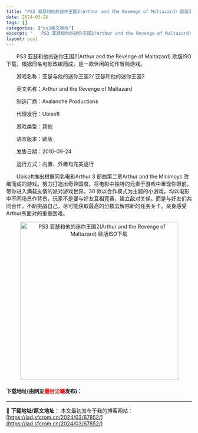 ```yaml
---
title: "PS3 亚瑟和他的迷你王国2(Arthur and the Revenge of Maltazard) 欧版ISO下载"
date: 2024-03-28
tags: []
categories: ["ps3英文游戏"]
excerpt: "　　PS3 亚瑟和他的迷你王国2(Arthur and the Revenge of Maltazard) 欧版ISO下载，根据同名电影改编而成，是一款休闲的动作冒险游戏。 　　游戏名称：亚瑟与他的迷你王国2/ 亚瑟和他的迷你王国2 　　英文名称：Arthur and the Revenge of &hellip;"
layout: post
---
```


 <p>　　PS3 亚瑟和他的迷你王国2(Arthur and the Revenge of Maltazard) 欧版ISO下载，根据同名电影改编而成，是一款休闲的动作冒险游戏。</p> <p>　　游戏名称：亚瑟与他的迷你王国2/ 亚瑟和他的迷你王国2</p> <p>　　英文名称：Arthur and the Revenge of Maltazard</p> <p>　　制造厂商：Avalanche Productions</p> <p>　　代理发行：Ubisoft</p> <p>　　游戏类型：其他</p> <p>　　语言版本：欧版</p> <p>　　发售日期：2010-09-24</p> <p>　　运行方式：内置、外置均完美运行</p> <p>　　Ubisoft推出根据同名电影Arthur 3 部曲第二章Arthur and the Minimoys 改编而成的游戏。努力打造出奇异国度，将电影中独特的元素于游戏中重现你眼前，带你进入满载友情的派对游戏世界。30 款以合作模式为主题的小游戏，均以电影中不同场景作背景，玩家不是要与好友互相竞赛，建立敌对关係。而是与好友们共同合作，不断挑战自己，尽可能获取最高的分数去解除新的任务关卡。亲身感受Arthur所面对的重重困难。</p> <p align="center"><img align="" border="0" src="https://lad.sfcrom.cn/wp-content/uploads/2024/03/20240328_66051d9dd11de.jpg" width="429" alt="PS3 亚瑟和他的迷你王国2(Arthur and the Revenge of Maltazard) 欧版ISO下载" /></p> <p><h4>下载地址(由网友<font color="red">墨封尘曦</font>发布)：</h4></p> 

---
📖 **下载地址/原文地址：** 本文最初发布于我的博客网站：[https://lad.sfcrom.cn/2024/03/67852/](https://lad.sfcrom.cn/2024/03/67852/)
